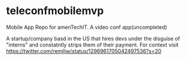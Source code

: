 # teleconfmobilemvp
Mobile App Repo for amenTechIT. A video conf app(uncompleted)

A startup/company basd in the US that hires devs under the disguise of "interns" and constatntly strips them of their payment. For context visit https://twitter.com/remiljw/status/1296961705042497536?s=20
